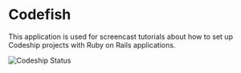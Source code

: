 Codefish
======================

This application is used for screencast tutorials about how to set up Codeship projects with Ruby on Rails applications.

![Codeship Status](https://codeship.com/projects/6e0a1d80-8877-0132-3cf0-1aad4ff98885/status?branch=master)
